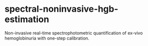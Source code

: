 # spectral-noninvasive-hgb-estimation
Non-invasive real-time spectrophotometric quantification of ex-vivo hemoglobinuria with one-step calibration.
